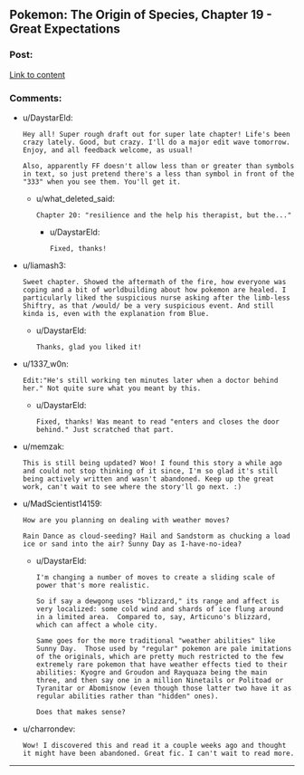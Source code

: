 ## Pokemon: The Origin of Species, Chapter 19 - Great Expectations

### Post:

[Link to content](https://www.fanfiction.net/s/9794740/19/Pokemon-The-Origin-of-Species)

### Comments:

- u/DaystarEld:
  ```
  Hey all! Super rough draft out for super late chapter! Life's been crazy lately. Good, but crazy. I'll do a major edit wave tomorrow. Enjoy, and all feedback welcome, as usual! 

  Also, apparently FF doesn't allow less than or greater than symbols in text, so just pretend there's a less than symbol in front of the "333" when you see them. You'll get it.
  ```

  - u/what_deleted_said:
    ```
    Chapter 20: "resilience and the help his therapist, but the..."
    ```

    - u/DaystarEld:
      ```
      Fixed, thanks!
      ```

- u/liamash3:
  ```
  Sweet chapter. Showed the aftermath of the fire, how everyone was coping and a bit of worldbuilding about how pokemon are healed. I particularly liked the suspicious nurse asking after the limb-less Shiftry, as that /would/ be a very suspicious event. And still kinda is, even with the explanation from Blue.
  ```

  - u/DaystarEld:
    ```
    Thanks, glad you liked it!
    ```

- u/1337_w0n:
  ```
  Edit:"He's still working ten minutes later when a doctor behind her." Not quite sure what you meant by this.
  ```

  - u/DaystarEld:
    ```
    Fixed, thanks! Was meant to read "enters and closes the door behind." Just scratched that part.
    ```

- u/memzak:
  ```
  This is still being updated? Woo! I found this story a while ago and could not stop thinking of it since, I'm so glad it's still being actively written and wasn't abandoned. Keep up the great work, can't wait to see where the story'll go next. :)
  ```

- u/MadScientist14159:
  ```
  How are you planning on dealing with weather moves?

  Rain Dance as cloud-seeding? Hail and Sandstorm as chucking a load ice or sand into the air? Sunny Day as I-have-no-idea?
  ```

  - u/DaystarEld:
    ```
    I'm changing a number of moves to create a sliding scale of power that's more realistic. 

    So if say a dewgong uses "blizzard," its range and affect is very localized: some cold wind and shards of ice flung around in a limited area.  Compared to, say, Articuno's blizzard, which can affect a whole city.

    Same goes for the more traditional "weather abilities" like Sunny Day.  Those used by "regular" pokemon are pale imitations of the originals, which are pretty much restricted to the few extremely rare pokemon that have weather effects tied to their abilities: Kyogre and Groudon and Rayquaza being the main three, and then say one in a million Ninetails or Politoad or Tyranitar or Abomisnow (even though those latter two have it as regular abilities rather than "hidden" ones).

    Does that makes sense?
    ```

- u/charrondev:
  ```
  Wow! I discovered this and read it a couple weeks ago and thought it might have been abandoned. Great fic. I can't wait to read more.
  ```

---

